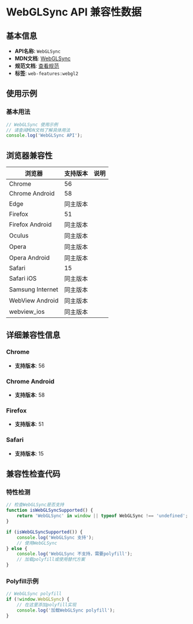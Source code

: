 # WebGLSync API 兼容性数据

## 基本信息

- **API名称**: `WebGLSync`
- **MDN文档**: [WebGLSync](https://developer.mozilla.org/docs/Web/API/WebGLSync)
- **规范文档**: [查看规范](https://registry.khronos.org/webgl/specs/latest/2.0/#3.4)
- **标签**: `web-features:webgl2`

## 使用示例

### 基本用法

```javascript
// WebGLSync 使用示例
// 请查阅MDN文档了解具体用法
console.log('WebGLSync API');
```

## 浏览器兼容性

| 浏览器 | 支持版本 | 说明 |
|--------|----------|------|
| Chrome | 56 |  |
| Chrome Android | 58 |  |
| Edge | 同主版本 |  |
| Firefox | 51 |  |
| Firefox Android | 同主版本 |  |
| Oculus | 同主版本 |  |
| Opera | 同主版本 |  |
| Opera Android | 同主版本 |  |
| Safari | 15 |  |
| Safari iOS | 同主版本 |  |
| Samsung Internet | 同主版本 |  |
| WebView Android | 同主版本 |  |
| webview_ios | 同主版本 |  |

## 详细兼容性信息

### Chrome

- **支持版本**: 56

### Chrome Android

- **支持版本**: 58

### Firefox

- **支持版本**: 51

### Safari

- **支持版本**: 15

## 兼容性检查代码

### 特性检测

```javascript
// 检查WebGLSync是否支持
function isWebGLSyncSupported() {
    return 'WebGLSync' in window || typeof WebGLSync !== 'undefined';
}

if (isWebGLSyncSupported()) {
    console.log('WebGLSync 支持');
    // 使用WebGLSync
} else {
    console.log('WebGLSync 不支持，需要polyfill');
    // 加载polyfill或使用替代方案
}
```

### Polyfill示例

```javascript
// WebGLSync polyfill
if (!window.WebGLSync) {
    // 在这里添加polyfill实现
    console.log('加载WebGLSync polyfill');
}
```

